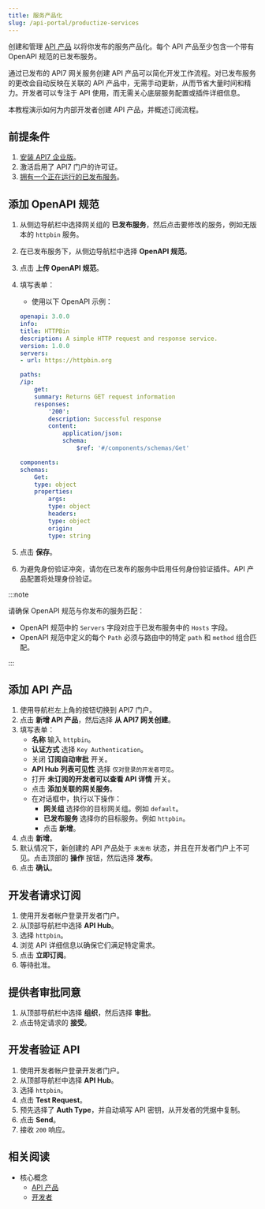 ```yaml
---
title: 服务产品化
slug: /api-portal/productize-services
---
```


创建和管理 [API 产品](../key-concepts/api-products.md) 以将你发布的服务产品化。每个 API 产品至少包含一个带有 OpenAPI 规范的已发布服务。

通过已发布的 API7 网关服务创建 API 产品可以简化开发工作流程。对已发布服务的更改会自动反映在关联的 API 产品中，无需手动更新，从而节省大量时间和精力。开发者可以专注于 API 使用，而无需关心底层服务配置或插件详细信息。

本教程演示如何为内部开发者创建 API 产品，并概述订阅流程。

## 前提条件

1. [安装 API7 企业版](../getting-started/install-api7-ee)。
2. 激活启用了 API7 门户的许可证。
3. [拥有一个正在运行的已发布服务](../getting-started/launch-your-first-api)。

## 添加 OpenAPI 规范

1. 从侧边导航栏中选择网关组的 **已发布服务**，然后点击要修改的服务，例如无版本的 `httpbin` 服务。
2. 在已发布服务下，从侧边导航栏中选择 **OpenAPI 规范**。
3. 点击 **上传 OpenAPI 规范**。
4. 填写表单：
    * 使用以下 OpenAPI 示例：

    ```yaml title="httpbin.yaml"
    openapi: 3.0.0
    info:
    title: HTTPBin
    description: A simple HTTP request and response service.
    version: 1.0.0
    servers:
    - url: https://httpbin.org

    paths:
    /ip:
        get:
        summary: Returns GET request information
        responses:
            '200':
            description: Successful response
            content:
                application/json:
                schema:
                    $ref: '#/components/schemas/Get'

    components:
    schemas:
        Get:
        type: object
        properties:
            args:
            type: object
            headers:
            type: object
            origin:
            type: string
    ```

5. 点击 **保存**。
6. 为避免身份验证冲突，请勿在已发布的服务中启用任何身份验证插件。API 产品配置将处理身份验证。

:::note

请确保 OpenAPI 规范与你发布的服务匹配：

* OpenAPI 规范中的 `Servers` 字段对应于已发布服务中的 `Hosts` 字段。
* OpenAPI 规范中定义的每个 `Path` 必须与路由中的特定 `path` 和 `method` 组合匹配。

:::

## 添加 API 产品

1. 使用导航栏左上角的按钮切换到 API7 门户。
2. 点击 **新增 API 产品**，然后选择 **从 API7 网关创建**。
3. 填写表单：
    * **名称** 输入 `httpbin`。
    * **认证方式** 选择 `Key Authentication`。
    * 关闭 **订阅自动审批** 开关。
    * **API Hub 列表可见性** 选择 `仅对登录的开发者可见`。
    * 打开 **未订阅的开发者可以查看 API 详情** 开关。
    * 点击 **添加关联的网关服务**。
    * 在对话框中，执行以下操作：
        * **网关组** 选择你的目标网关组。例如 `default`。
        * **已发布服务** 选择你的目标服务。例如 `httpbin`。
        * 点击 **新增**。
4. 点击 **新增**。
5. 默认情况下，新创建的 API 产品处于 `未发布` 状态，并且在开发者门户上不可见。点击顶部的 **操作** 按钮，然后选择 **发布**。
6. 点击 **确认**。

## 开发者请求订阅

1. 使用开发者帐户登录开发者门户。
2. 从顶部导航栏中选择 **API Hub**。
3. 选择 `httpbin`。
4. 浏览 API 详细信息以确保它们满足特定需求。
5. 点击 **立即订阅**。
6. 等待批准。

## 提供者审批同意

1. 从顶部导航栏中选择 **组织**，然后选择 **审批**。
2. 点击特定请求的 **接受**。

## 开发者验证 API

1. 使用开发者帐户登录开发者门户。
2. 从顶部导航栏中选择 **API Hub**。
3. 选择 `httpbin`。
4. 点击 **Test Request**。
5. 预先选择了 **Auth Type**，并自动填写 API 密钥，从开发者的凭据中复制。
6. 点击 **Send**。
7. 接收 `200` 响应。

## 相关阅读

* 核心概念 
  * [API 产品](../key-concepts/api-products)
  * [开发者](../key-concepts/developers)
  
